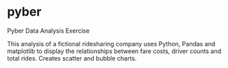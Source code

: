 # pyber
Pyber Data Analysis Exercise

This analysis of a fictional ridesharing company uses Python,  Pandas and matplotlib to display the relationships between fare costs, driver counts and total rides.  Creates scatter and bubble charts.
